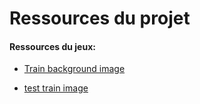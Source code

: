 

# Ressources du projet



#### Ressources du jeux:
- [Train background image](https://www.bing.com/images/search?view=detailV2&ccid=o508e3c4&id=6D5BFB0F04FFF1FB83F4580730AE425E7BE9323E&thid=OIP.o508e3c4tJDuwDdfaQpkHgHaEK&mediaurl=https%3a%2f%2fart.pixilart.com%2fbba301e5b65fa5e.gif&cdnurl=https%3a%2f%2fth.bing.com%2fth%2fid%2fR.a39d3c7b7738b490eec0375f690a641e%3frik%3dPjLpe15CrjAHWA%26pid%3dImgRaw%26r%3d0&exph=576&expw=1024&q=train+pixel+art&simid=608022642125132534&FORM=IRPRST&ck=F715C2A8934E9CC9B3002E1FB3C31692&selectedIndex=18)

- [test train image](http://pixelartmaker.com/art/e3f9d867cfc9216)



